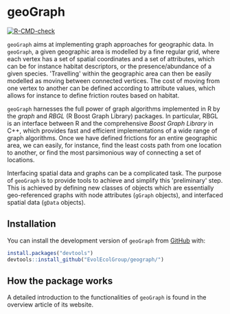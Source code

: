 # geoGraph

<!-- badges: start -->
[![R-CMD-check](https://github.com/EvolEcolGroup/geograph/actions/workflows/R-CMD-check.yaml/badge.svg)](https://github.com/EvolEcolGroup/geograph/actions/workflows/R-CMD-check.yaml)
<!-- badges: end -->

`geoGraph` aims at implementing graph approaches for geographic data.
In `geoGraph`, a given geographic area is modelled by a fine regular grid, where each vertex
has a set of spatial coordinates and a set of attributes, which can be for instance habitat
descriptors, or the presence/abundance of a given species.
'Travelling' within the geographic area can then be easily modelled as moving between connected vertices.
The cost of moving from one vertex to another can be defined according to attribute values, which
allows for instance to define friction routes based on habitat.

`geoGraph` harnesses the full power of graph algorithms implemented in R by the *graph*
and *RBGL* (R Boost Graph Library) packages.
In particular, RBGL is an interface between R and the comprehensive *Boost Graph Library* in C++,
which provides fast and efficient implementations of a wide range of graph algorithms.
Once we have defined frictions for an entire geographic area, we can easily, for instance, find the least
costs path from one location to another, or find the most parsimonious way of connecting a set of locations.


Interfacing spatial data and graphs can be a complicated task.
The purpose of `geoGraph` is to provide tools to achieve and simplify this 'preliminary' step.
This is achieved by defining new classes of objects which are essentially geo-referenced graphs
with node attributes (`gGraph` objects), and interfaced spatial data (`gData` objects).

## Installation

You can install the development version of `geoGraph` from [GitHub](https://github.com/) with:

``` r
install.packages("devtools")
devtools::install_github("EvolEcolGroup/geograph/")
```

## How the package works

A detailed introduction to the functionalities of `geoGraph` is found in the
overview article of its website.

